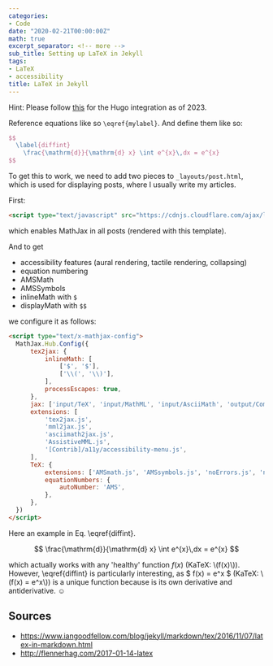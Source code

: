 ```yaml
---
categories:
- Code
date: "2020-02-21T00:00:00Z"
math: true
excerpt_separator: <!-- more -->
sub_title: Setting up LaTeX in Jekyll
tags:
- LaTeX
- accessibility
title: LaTeX in Jekyll
---
```


Hint: Please follow [this](https://www.simonspavound.com/posts/2020/09/equations-with-katex-in-hugo/) for the Hugo integration as of 2023.

Reference equations like so `\eqref{mylabel}`. And define them like so:

```latex
$$
  \label{diffint}
    \frac{\mathrm{d}}{\mathrm{d} x} \int e^{x}\,dx = e^{x}
$$
```

<!--more-->

To get this to work, we need to add two pieces to `_layouts/post.html`, which is used for displaying posts, where I usually write my articles.

First:

```html
<script type="text/javascript" src="https://cdnjs.cloudflare.com/ajax/libs/mathjax/2.7.0/MathJax.js?config=TeX-AMS_CHTML"></script>
```

which enables MathJax in all posts (rendered with this template).

And to get

- accessibility features (aural rendering, tactile rendering, collapsing)
- equation numbering
- AMSMath
- AMSSymbols
- inlineMath with `$`
- displayMath with `$$`

we configure it as follows:

```html
<script type="text/x-mathjax-config">
  MathJax.Hub.Config({
      tex2jax: {
          inlineMath: [
              ['$', '$'],
              ['\\(', '\\)'],
          ],
          processEscapes: true,
      },
      jax: ['input/TeX', 'input/MathML', 'input/AsciiMath', 'output/CommonHTML'],
      extensions: [
          'tex2jax.js',
          'mml2jax.js',
          'asciimath2jax.js',
          'AssistiveMML.js',
          '[Contrib]/a11y/accessibility-menu.js',
      ],
      TeX: {
          extensions: ['AMSmath.js', 'AMSsymbols.js', 'noErrors.js', 'noUndefined.js'],
          equationNumbers: {
              autoNumber: 'AMS',
          },
      },
  })
</script>
```

Here an example in Eq. \eqref{diffint}.

$$
 \frac{\mathrm{d}}{\mathrm{d} x} \int e^{x}\,dx = e^{x}
$$

which actually works with any 'healthy' function $f(x)$ (KaTeX: \\(f(x)\\)). However, \eqref{diffint} is particularly interesting, as $ f(x) = e^x $ (KaTeX: \\(f(x) = e^x\\)) is a unique function because is its own derivative and antiderivative. ☺️

## Sources

- https://www.iangoodfellow.com/blog/jekyll/markdown/tex/2016/11/07/latex-in-markdown.html
- http://flennerhag.com/2017-01-14-latex
